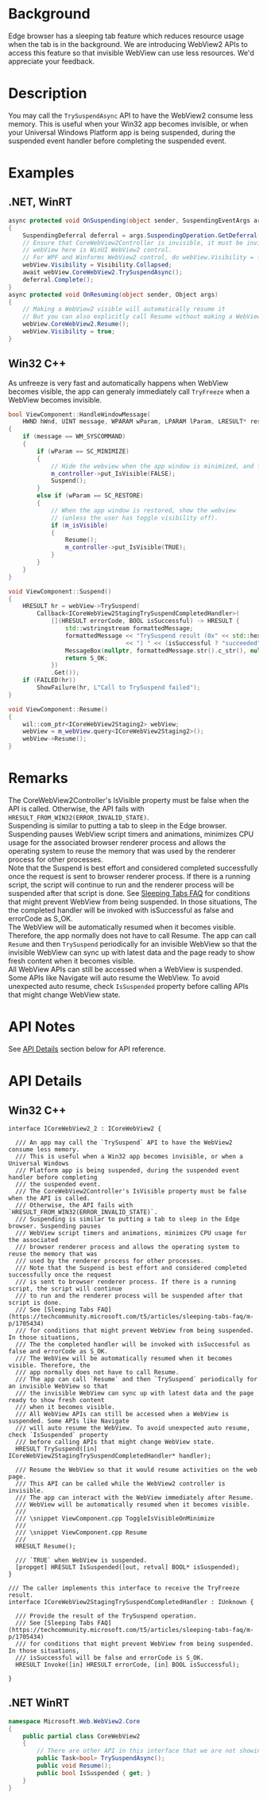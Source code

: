 # Background
Edge browser has a sleeping tab feature which reduces resource usage when the tab is in the background. We are introducing WebView2 APIs
to access this feature so that invisible WebView can use less resources. We'd appreciate your feedback.


# Description
You may call the `TrySuspendAsync` API to have the WebView2 consume less memory. This is useful when your Win32 app becomes invisible, or when your Universal Windows Platform app is being suspended, during the suspended event handler before completing the suspended event.

# Examples
## .NET, WinRT
```c#
async protected void OnSuspending(object sender, SuspendingEventArgs args)
{
    SuspendingDeferral deferral = args.SuspendingOperation.GetDeferral();
    // Ensure that CoreWebView2Controller is invisible, it must be invisible for TrySuspendAsync to succeed.
    // webView here is WinUI WebView2 control.
    // For WPF and Winforms WebView2 control, do webView.Visibility = false;
    webView.Visibility = Visibility.Collapsed;
    await webView.CoreWebView2.TrySuspendAsync();
    deferral.Complete();
}
async protected void OnResuming(object sender, Object args)
{
    // Making a WebView2 visible will automatically resume it
    // But you can also explicitly call Resume without making a WebView2 visible to resume it.
    webView.CoreWebView2.Resume();
    webView.Visibility = true;
}
```
## Win32 C++
As unfreeze is very fast and automatically happens when WebView becomes visible, the app can generaly immediately call `TryFreeze` when a WebView becomes invisible.
```cpp
bool ViewComponent::HandleWindowMessage(
    HWND hWnd, UINT message, WPARAM wParam, LPARAM lParam, LRESULT* result)
{
    if (message == WM_SYSCOMMAND)
    {
        if (wParam == SC_MINIMIZE)
        {
            // Hide the webview when the app window is minimized, and freeze it.
            m_controller->put_IsVisible(FALSE);
            Suspend();
        }
        else if (wParam == SC_RESTORE)
        {
            // When the app window is restored, show the webview
            // (unless the user has toggle visibility off).
            if (m_isVisible)
            {
                Resume();
                m_controller->put_IsVisible(TRUE);
            }
        }
    }
}

void ViewComponent::Suspend()
{
    HRESULT hr = webView->TrySuspend(
        Callback<ICoreWebView2StagingTrySuspendCompletedHandler>(
            [](HRESULT errorCode, BOOL isSuccessful) -> HRESULT {
                std::wstringstream formattedMessage;
                formattedMessage << "TrySuspend result (0x" << std::hex << errorCode
                                 << ") " << (isSuccessful ? "succeeded" : "failed");
                MessageBox(nullptr, formattedMessage.str().c_str(), nullptr, MB_OK);
                return S_OK;
            })
            .Get());
    if (FAILED(hr))
        ShowFailure(hr, L"Call to TrySuspend failed");
}

void ViewComponent::Resume()
{
    wil::com_ptr<ICoreWebView2Staging2> webView;
    webView = m_webView.query<ICoreWebView2Staging2>();
    webView->Resume();
}
```

# Remarks
The CoreWebView2Controller's IsVisible property must be false when the API is called. Otherwise, the
API fails with `HRESULT_FROM_WIN32(ERROR_INVALID_STATE)`.   
Suspending is similar to putting a tab to sleep in the Edge browser. Suspending pauses
WebView script timers and animations, minimizes CPU usage for the associated
browser renderer process and allows the operating system to reuse the memory that was
used by the renderer process for other processes.   
Note that the Suspend is best effort and considered completed successfully once the request
is sent to browser renderer process. If there is a running script, the script will continue
to run and the renderer process will be suspended after that script is done.
See [Sleeping Tabs FAQ](https://techcommunity.microsoft.com/t5/articles/sleeping-tabs-faq/m-p/1705434)
for conditions that might prevent WebView from being suspended. In those situations,
The the completed handler will be invoked with isSuccessful as false and errorCode as S_OK.   
The WebView will be automatically resumed when it becomes visible. Therefore, the
app normally does not have to call Resume.
The app can call `Resume` and then `TrySuspend` periodically for an invisible WebView so that
the invisible WebView can sync up with latest data and the page ready to show fresh content
when it becomes visible.   
All WebView APIs can still be accessed when a WebView is suspended. Some APIs like Navigate will auto resume
the WebView. To avoid unexpected auto resume, check `IsSuspended` property before calling APIs that might
change WebView state.

# API Notes
See [API Details](#api-details) section below for API reference.

# API Details

## Win32 C++
```IDL
interface ICoreWebView2_2 : ICoreWebView2 {

  /// An app may call the `TrySuspend` API to have the WebView2 consume less memory.
  /// This is useful when a Win32 app becomes invisible, or when a Universal Windows
  /// Platform app is being suspended, during the suspended event handler before completing
  /// the suspended event.
  /// The CoreWebView2Controller's IsVisible property must be false when the API is called.
  /// Otherwise, the API fails with `HRESULT_FROM_WIN32(ERROR_INVALID_STATE)`.
  /// Suspending is similar to putting a tab to sleep in the Edge browser. Suspending pauses
  /// WebView script timers and animations, minimizes CPU usage for the associated
  /// browser renderer process and allows the operating system to reuse the memory that was
  /// used by the renderer process for other processes.
  /// Note that the Suspend is best effort and considered completed successfully once the request
  /// is sent to browser renderer process. If there is a running script, the script will continue
  /// to run and the renderer process will be suspended after that script is done.
  /// See [Sleeping Tabs FAQ](https://techcommunity.microsoft.com/t5/articles/sleeping-tabs-faq/m-p/1705434)
  /// for conditions that might prevent WebView from being suspended. In those situations,
  /// The the completed handler will be invoked with isSuccessful as false and errorCode as S_OK.
  /// The WebView will be automatically resumed when it becomes visible. Therefore, the
  /// app normally does not have to call Resume.
  /// The app can call `Resume` and then `TrySuspend` periodically for an invisible WebView so that
  /// the invisible WebView can sync up with latest data and the page ready to show fresh content
  /// when it becomes visible.
  /// All WebView APIs can still be accessed when a WebView is suspended. Some APIs like Navigate
  /// will auto resume the WebView. To avoid unexpected auto resume, check `IsSuspended` property
  /// before calling APIs that might change WebView state.
  HRESULT TrySuspend([in] ICoreWebView2StagingTrySuspendCompletedHandler* handler);

  /// Resume the WebView so that it would resume activities on the web page.
  /// This API can be called while the WebView2 controller is invisible.
  /// The app can interact with the WebView immediately after Resume.
  /// WebView will be automatically resumed when it becomes visible.
  ///
  /// \snippet ViewComponent.cpp ToggleIsVisibleOnMinimize
  ///
  /// \snippet ViewComponent.cpp Resume
  ///
  HRESULT Resume();

  /// `TRUE` when WebView is suspended.
  [propget] HRESULT IsSuspended([out, retval] BOOL* isSuspended);
}

/// The caller implements this interface to receive the TryFreeze result.
interface ICoreWebView2StagingTrySuspendCompletedHandler : IUnknown {

  /// Provide the result of the TrySuspend operation.
  /// See [Sleeping Tabs FAQ](https://techcommunity.microsoft.com/t5/articles/sleeping-tabs-faq/m-p/1705434)
  /// for conditions that might prevent WebView from being suspended. In those situations,
  /// isSuccessful will be false and errorCode is S_OK.
  HRESULT Invoke([in] HRESULT errorCode, [in] BOOL isSuccessful);

}
```
## .NET WinRT
```c#
namespace Microsoft.Web.WebView2.Core
{
    public partial class CoreWebView2
    {
        // There are other API in this interface that we are not showing 
        public Task<bool> TrySuspendAsync();
        public void Resume();
        public bool IsSuspended { get; }
    }
}
```
